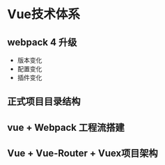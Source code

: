 # Vue技术体系

## webpack 4 升级

- 版本变化
- 配置变化
- 插件变化

## 正式项目目录结构

 
## vue + Webpack 工程流搭建

## Vue + Vue-Router + Vuex项目架构